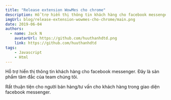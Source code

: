 ```yaml
---
title: "Release extension WowMes cho chrome"
description: Hỗ trợ hiển thị thông tin khách hàng cho facebook messenger.
imgUrl: blog/release-extension-wowmes-cho-chrome/main.png
date: 2019-06-04
authors:
  - name: Jack N
    avatarUrl: https://github.com/huuthanhdtd.png
    link: https://github.com/huuthanhdtd
tags:
    - Javascript
    - Html
---
```

Hỗ trợ hiển thị thông tin khách hàng cho facebook messenger. Đây là sản phẩm tâm đắc của team chúng tôi.

Rất thuận tiện cho người bán hàng/tư vấn cho khách hàng trong giao diện facebook messenger.